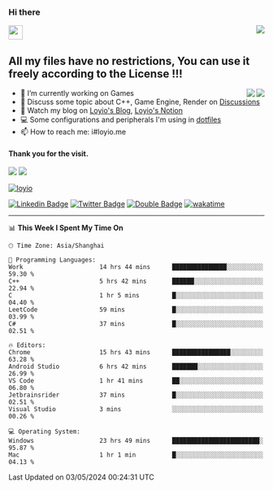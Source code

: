 <h3 align="left">Hi there</h3>
<img src='https://em-content.zobj.net/source/animated-noto-color-emoji/356/waving-hand_light-skin-tone_1f44b-1f3fb_1f3fb.gif' width='28' />
<a align="right" href="https://github.com/loyio/loyio/blob/master/STAR/README.md"><img align="right" src="https://img.shields.io/badge/LOYIO-STAR-green" /></a>

## All my files have no restrictions, You can use it freely according to the License !!!

<a href="https://github.com/loyio#gh-light-mode-only">
     <img align="right"  src="https://loy-readme.vercel.app/api/top-langs/?username=loyio&langs_count=6&hide=css,html,jupyter%20notebook" />
</a>

<a href="https://github.com/loyio#gh-dark-mode-only">
  <img align="right"  src="https://loy-readme.vercel.app/api/top-langs/?username=loyio&langs_count=6&theme=slateorange&hide=css,html,jupyter%20notebook" />
</a>



- 🔭 I’m currently working on Games
- 💬 Discuss some topic about C++, Game Engine, Render on [Discussions](https://github.com/loyio/loyio/discussions)
- 📔 Watch my blog on [Loyio's Blog](https://loyio.me), [Loyio's Notion](https://loyio.notion.site/loyio/Loyio-s-Dashboard-2f56bd29222a445ea9d9e8802a1ac83b)
- 💻 Some configurations and peripherals I'm using in [dotfiles](https://github.com/loyio/dotfiles)
- 📫 How to reach me: i#loyio.me


#### Thank you for the visit.
<img src="http://profile-counter.glitch.me/loyio/count.svg" />

<img src="https://loy-readme.vercel.app/api?username=loyio&show_icons=true&hide=stars&include_all_commits=true&hide_title=true&theme=slateorange" />

     

[![loyio](https://github-profile-trophy.vercel.app/?username=loyio&theme=onedark&column=4)](https://github.com/loyio)

[![Linkedin Badge](https://img.shields.io/badge/-@loyio-0077b5?style=flat-square&logo=Linkedin&logoColor=white&labelColor=0077b5&link=https://www.linkedin.com/in/loyio-hex-363172158/)](https://www.linkedin.com/in/loyio-hex-363172158/)
[![Twitter Badge](https://img.shields.io/badge/-@loyiome-000000?style=flat-square&labelColor=000000&logo=x&logoColor=white&link=https://twitter.com/loyiome)](https://twitter.com/loyiome)
[![Double Badge](https://img.shields.io/badge/@loyio-007722?style=flat&logo=Douban&logoColor=white)](https://www.douban.com/people/susmote)
[![wakatime](https://wakatime.com/badge/user/c0ddc104-5a20-41d1-ab9a-c4d9ea20a4d9.svg)](https://wakatime.com/@c0ddc104-5a20-41d1-ab9a-c4d9ea20a4d9)

-------
<!--START_SECTION:waka-->
📊 **This Week I Spent My Time On** 

```text
🕑︎ Time Zone: Asia/Shanghai

💬 Programming Languages: 
Work                     14 hrs 44 mins      ███████████████░░░░░░░░░░   59.30 % 
C++                      5 hrs 42 mins       ██████░░░░░░░░░░░░░░░░░░░   22.94 % 
C                        1 hr 5 mins         █░░░░░░░░░░░░░░░░░░░░░░░░   04.40 % 
LeetCode                 59 mins             █░░░░░░░░░░░░░░░░░░░░░░░░   03.99 % 
C#                       37 mins             █░░░░░░░░░░░░░░░░░░░░░░░░   02.51 % 

🔥 Editors: 
Chrome                   15 hrs 43 mins      ████████████████░░░░░░░░░   63.28 % 
Android Studio           6 hrs 42 mins       ███████░░░░░░░░░░░░░░░░░░   26.99 % 
VS Code                  1 hr 41 mins        ██░░░░░░░░░░░░░░░░░░░░░░░   06.80 % 
Jetbrainsrider           37 mins             █░░░░░░░░░░░░░░░░░░░░░░░░   02.51 % 
Visual Studio            3 mins              ░░░░░░░░░░░░░░░░░░░░░░░░░   00.26 % 

💻 Operating System: 
Windows                  23 hrs 49 mins      ████████████████████████░   95.87 % 
Mac                      1 hr 1 min          █░░░░░░░░░░░░░░░░░░░░░░░░   04.13 % 
```


 Last Updated on 03/05/2024 00:24:31 UTC
<!--END_SECTION:waka-->
